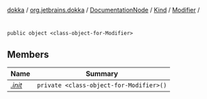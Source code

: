 [dokka](../../../../../index.md) / [org.jetbrains.dokka](../../../../index.md) / [DocumentationNode](../../../index.md) / [Kind](../../index.md) / [Modifier](../index.md) / [<class-object-for-Modifier>](index.md)

# <class-object-for-Modifier>

```
public object <class-object-for-Modifier>
```
## Members
| Name | Summary |
|------|---------|
|[*.init*](_init_.md)|`private <class-object-for-Modifier>()`<br>|
